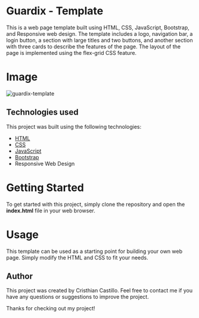 
# Guardix - Template
This is a web page template built using HTML, CSS, JavaScript, Bootstrap, and Responsive web design. The template includes a logo, navigation bar, a login button, a section with large titles and two buttons, and another section with three cards to describe the features of the page. The layout of the page is implemented using the flex-grid CSS feature.

# Image

![guardix-template](https://user-images.githubusercontent.com/97223412/233797039-c455d383-1d92-4a7b-a9e9-c305e8713aee.png)

## Technologies used
This project was built using the following technologies:

- [HTML]
- [CSS]
- [JavaScript]
- [Bootstrap]
- Responsive Web Design

# Getting Started

To get started with this project, simply clone the repository and open the **index.html** file in your web browser.

# Usage

This template can be used as a starting point for building your own web page. Simply modify the HTML and CSS to fit your needs.

## Author
This project was created by Cristhian Castillo. Feel free to contact me if you have any questions or suggestions to improve the project.

Thanks for checking out my project!


[HTML]: <https://developer.mozilla.org/en-US/docs/Web/HTML>
[CSS]: <https://developer.mozilla.org/en-US/docs/Web/CSS>
[JavaScript]: <https://developer.mozilla.org/en-US/docs/Web/JavaScript>
[Bootstrap]: <https://getbootstrap.com/>
